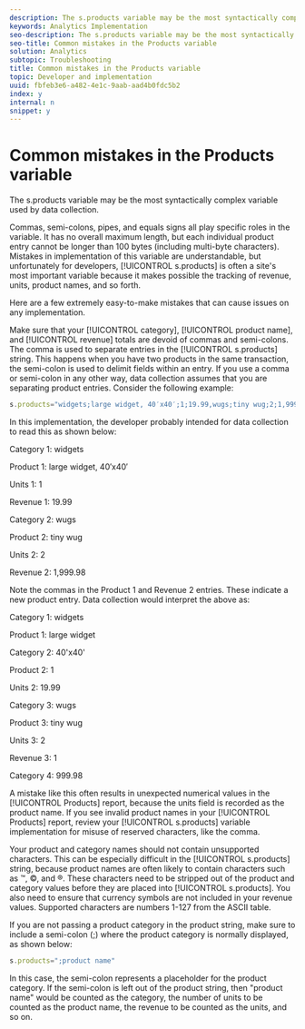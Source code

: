 ```yaml
---
description: The s.products variable may be the most syntactically complex variable used by data collection.
keywords: Analytics Implementation
seo-description: The s.products variable may be the most syntactically complex variable used by data collection.
seo-title: Common mistakes in the Products variable
solution: Analytics
subtopic: Troubleshooting
title: Common mistakes in the Products variable
topic: Developer and implementation
uuid: fbfeb3e6-a482-4e1c-9aab-aad4b0fdc5b2
index: y
internal: n
snippet: y
---
```


# Common mistakes in the Products variable

The s.products variable may be the most syntactically complex variable used by data collection.

 Commas, semi-colons, pipes, and equals signs all play specific roles in the variable. It has no overall maximum length, but each individual product entry cannot be longer than 100 bytes (including multi-byte characters). Mistakes in implementation of this variable are understandable, but unfortunately for developers, [!UICONTROL s.products] is often a site's most important variable because it makes possible the tracking of revenue, units, product names, and so forth.

Here are a few extremely easy-to-make mistakes that can cause issues on any implementation.

Make sure that your [!UICONTROL category], [!UICONTROL product name], and [!UICONTROL revenue] totals are devoid of commas and semi-colons. The comma is used to separate entries in the [!UICONTROL s.products] string. This happens when you have two products in the same transaction, the semi-colon is used to delimit fields within an entry. If you use a comma or semi-colon in any other way, data collection assumes that you are separating product entries. Consider the following example:

```js
s.products="widgets;large widget, 40′x40′;1;19.99,wugs;tiny wug;2;1,999.98";
```

In this implementation, the developer probably intended for data collection to read this as shown below:

Category 1: widgets

Product 1: large widget, 40′x40′

Units 1: 1

Revenue 1: 19.99

Category 2: wugs

Product 2: tiny wug

Units 2: 2

Revenue 2: 1,999.98

Note the commas in the Product 1 and Revenue 2 entries. These indicate a new product entry. Data collection would interpret the above as:

Category 1: widgets

Product 1: large widget

Category 2: 40'x40'

Product 2: 1

Units 2: 19.99

Category 3: wugs

Product 3: tiny wug

Units 3: 2

Revenue 3: 1

Category 4: 999.98

A mistake like this often results in unexpected numerical values in the [!UICONTROL Products] report, because the units field is recorded as the product name. If you see invalid product names in your [!UICONTROL Products] report, review your [!UICONTROL s.products] variable implementation for misuse of reserved characters, like the comma.

Your product and category names should not contain unsupported characters. This can be especially difficult in the [!UICONTROL s.products] string, because product names are often likely to contain characters such as ™, ©, and ®. These characters need to be stripped out of the product and category values before they are placed into [!UICONTROL s.products]. You also need to ensure that currency symbols are not included in your revenue values. Supported characters are numbers 1-127 from the ASCII table.

If you are not passing a product category in the product string, make sure to include a semi-colon (;) where the product category is normally displayed, as shown below: 

```js
s.products=";product name"
```

In this case, the semi-colon represents a placeholder for the product category. If the semi-colon is left out of the product string, then "product name" would be counted as the category, the number of units to be counted as the product name, the revenue to be counted as the units, and so on. 
